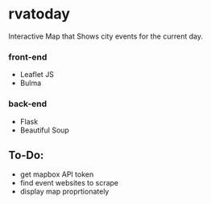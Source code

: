 # rvatoday
Interactive Map that Shows city events for the current day.

### front-end
* Leaflet JS
* Bulma

### back-end
* Flask
* Beautiful Soup



## To-Do:
* get mapbox API token
* find event websites to scrape
* display map proprtionately
